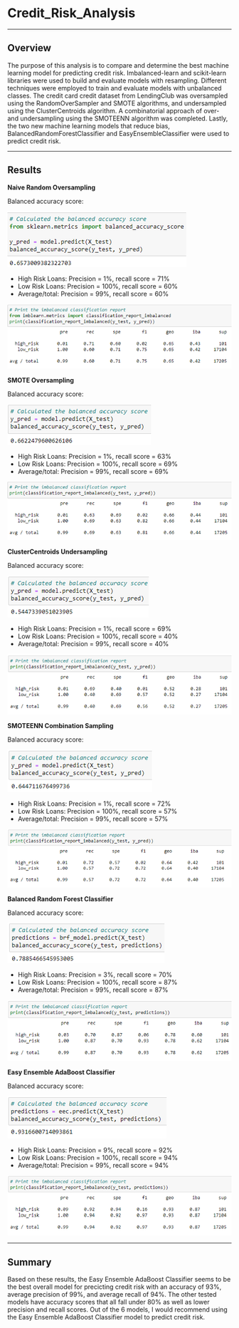 # **Credit_Risk_Analysis**
---

## Overview

The purpose of this analysis is to compare and determine the best machine learning model for predicting credit risk. Imbalanced-learn and scikit-learn libraries were used to build and evaluate models with resampling. Different techniques were employed to train and evaluate models with unbalanced classes. The credit card credit dataset from LendingClub was oversampled using the RandomOverSampler and SMOTE algorithms, and undersampled using the ClusterCentroids algorithm. A combinatorial approach of over- and undersampling using the SMOTEENN algorithm was completed. Lastly, the two new machine learning models that reduce bias, BalancedRandomForestClassifier and EasyEnsembleClassifier were used to predict credit risk.

---

## Results

**Naive Random Oversampling**

Balanced accuracy score:

![picture alt](https://github.com/ChristinaGalley/Credit_Risk_Analysis/blob/main/Resources/Naive_Random_Oversampling_balanced_accuracy_score.png)

- High Risk Loans: Precision = 1%, recall score = 71%
- Low Risk Loans: Precision = 100%, recall score = 60%
- Average/total: Precision = 99%, recall score = 60% 

![picture alt](https://github.com/ChristinaGalley/Credit_Risk_Analysis/blob/main/Resources/Naive_Random_Oversampling_imbalanced_classification_report.png)

**SMOTE Oversampling**

Balanced accuracy score:

![picture alt](https://github.com/ChristinaGalley/Credit_Risk_Analysis/blob/main/Resources/SMOTE_Oversampling_balanced_accuracy_score.png)

- High Risk Loans: Precision = 1%, recall score = 63%
- Low Risk Loans: Precision = 100%, recall score = 69%
- Average/total: Precision = 99%, recall score = 69% 

![picture alt](https://github.com/ChristinaGalley/Credit_Risk_Analysis/blob/main/Resources/SMOTE_Oversampling_imbalanced_classification_report.png)

**ClusterCentroids Undersampling**

Balanced accuracy score:

![picture alt](https://github.com/ChristinaGalley/Credit_Risk_Analysis/blob/main/Resources/ClusterCentroids_Undersampling_balanced_accuracy_score.png)

- High Risk Loans: Precision = 1%, recall score = 69%
- Low Risk Loans: Precision = 100%, recall score = 40%
- Average/total: Precision = 99%, recall score = 40% 

![picture alt](https://github.com/ChristinaGalley/Credit_Risk_Analysis/blob/main/Resources/ClusterCentroids_Undersampling_imbalanced_classification_report.png)

**SMOTEENN Combination Sampling**

Balanced accuracy score:

![picture alt](https://github.com/ChristinaGalley/Credit_Risk_Analysis/blob/main/Resources/SMOTEENN_Combination_Sampling_balanced_accuracy_score.png)

- High Risk Loans: Precision = 1%, recall score = 72%
- Low Risk Loans: Precision = 100%, recall score = 57%
- Average/total: Precision = 99%, recall score = 57% 

![picture alt](https://github.com/ChristinaGalley/Credit_Risk_Analysis/blob/main/Resources/SMOTEENN_Combination_Sampling_imbalanced_classification_report.png)

**Balanced Random Forest Classifier**

Balanced accuracy score:

![picture alt](https://github.com/ChristinaGalley/Credit_Risk_Analysis/blob/main/Resources/Balanced_Random_Forest_Classifier_balanced_accuracy_score.png)

- High Risk Loans: Precision = 3%, recall score = 70%
- Low Risk Loans: Precision = 100%, recall score = 87%
- Average/total: Precision = 99%, recall score = 87% 

![picture alt](https://github.com/ChristinaGalley/Credit_Risk_Analysis/blob/main/Resources/Balanced_Random_Forest_Classifier_imbalanced_classification_report.png)

**Easy Ensemble AdaBoost Classifier**

Balanced accuracy score:

![picture alt](https://github.com/ChristinaGalley/Credit_Risk_Analysis/blob/main/Resources/Easy_Ensemnble_AdaBoost_Classifier_balanced_accuracy_score.png)

- High Risk Loans: Precision = 9%, recall score = 92%
- Low Risk Loans: Precision = 100%, recall score = 94%
- Average/total: Precision = 99%, recall score = 94% 

![picture alt](https://github.com/ChristinaGalley/Credit_Risk_Analysis/blob/main/Resources/Easy_Ensemnble_AdaBoost_Classifier_imbalanced_classification_report.png)

---
## Summary
Based on these results, the Easy Ensemble AdaBoost Classifier seems to be the best overall model for precicting credit risk with an accuracy of 93%, average precision of 99%, and average recall of 94%. The other tested models have accuracy scores that all fall under 80% as well as lower precision and recall scores. Out of the 6 models, I would recommend using the Easy Ensemble AdaBoost Classifier model to predict credit risk.
